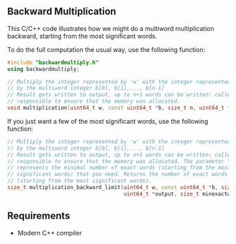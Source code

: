 ## Backward Multiplication

This C/C++ code illustrates how we might do a multiword multiplication backward,
starting from the most significant words.

To do the full computation the usual way, use the following function:

```c++
#include "backwardmultiply.h"
using backwardmultiply;

// Multiply the integer represented by 'w' with the integer represented
// by the multiword integer b[0], b[1],..., b[n-1]
// Result gets written to output, up to n+1 words can be written: caller is
// responsible to ensure that the memory was allocated.
void multiplication(uint64_t w, const uint64_t *b, size_t n, uint64_t *output);
```

If you just want a few of the most significant words, use the following function:

```c++
// Multiply the integer represented by 'w' with the integer represented
// by the multiword integer b[0], b[1],..., b[n-1]
// Result gets written to output, up to n+1 words can be written: caller is
// responsible to ensure that the memory was allocated. The parameter "minexactwords"
// represents the minimal number of exact words (starting from the most
// significant words) that you need. Returns the number of exact words computed
// (starting from the most significant words).
size_t multiplication_backward_limit(uint64_t w, const uint64_t *b, size_t n,
                                     uint64_t *output, size_t minexactwords)
```


## Requirements

- Modern C++ compiler